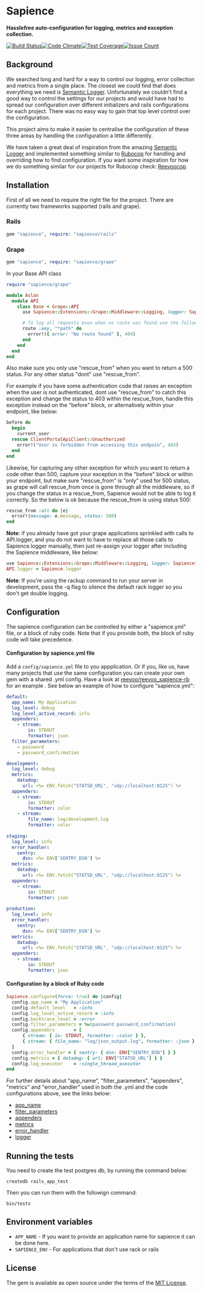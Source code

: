# Sapience

**Hasslefree auto-configuration for logging, metrics and exception collection.**

[![Build Status](https://travis-ci.org/reevoo/sapience-rb.svg?branch=master)](https://travis-ci.org/reevoo/sapience-rb)[![Code Climate](https://codeclimate.com/github/reevoo/sapience-rb/badges/gpa.svg)](https://codeclimate.com/github/reevoo/sapience-rb)[![Test Coverage](https://codeclimate.com/github/reevoo/sapience-rb/badges/coverage.svg)](https://codeclimate.com/github/reevoo/sapience-rb/coverage)[![Issue Count](https://codeclimate.com/github/reevoo/sapience-rb/badges/issue_count.svg)](https://codeclimate.com/github/reevoo/sapience-rb)

## Background

We searched long and hard for a way to control our logging, error collection and metrics from a single place. The closest we could find that does everything we need is [Semantic Logger](https://github.com/rocketjob/semantic_logger). Unfortunately we couldn't find a good way to control the settings for our projects and would have had to spread our configuration over different initializers and rails configurations for each project. There was no easy way to gain that top level control over the configuration.

This project aims to make it easier to centralise the configuration of these three areas by handling the configuration a little differently.

We have taken a great deal of inspiration from the amazing [Semantic Logger](https://github.com/rocketjob/semantic_logger) and implemented something similar to [Rubocop](https://github.com/bbatsov/rubocop) for handling and overriding how to find configuration. If you want some inspiration for how we do something similar for our projects for Rubocop check: [Reevoocop](https://github.com/reevoo/reevoocop).

## Installation

First of all we need to require the right file for the project. There are currently two frameworks supported (rails and grape).

### Rails

```ruby
gem "sapience", require: "sapience/rails"
```

### Grape

```ruby
gem "sapience", require: "sapience/grape"
```

In your Base API class

```ruby
require "sapience/grape"

module Aslan
  module API
    class Base < Grape::API
      use Sapience::Extensions::Grape::Middleware::Logging, logger: Sapience[self]

      # To log all requests even when no route was found use the following:
      route :any, "*path" do
        error!({ error: "No route found" }, 404)
      end
    end
  end
end

```

Also make sure you only use "rescue_from" when you want to return a 500 status. For any other status "dont" use 
"rescue_from".

For example if you have some authentication code that raises an exception when the user is not authenticated, 
dont use "rescue_from" to catch this exception and change the status to 403 within the rescue_from, handle this 
exception instead on the "before" block, or alternatively within your endpoint, like below:


```ruby
before do
  begin
    current_user
  rescue ClientPortalApiClient::Unauthorized
    error!("User is forbidden from accessing this endpoin", 403)
  end
end
```

Likewise, for capturing any other exception for which you want to return a code other than 500, capture your 
exception in the "before" block or within your endpoint, but make sure "rescue_from" is "only" used for 500 
status, as grape will call rescue_from once is gone through all the middleware, so if you change the status 
in a rescue_from, Sapience would not be able to log it correctly. So the below is ok because the rescue_from 
is using status 500:

```ruby
rescue_from :all do |e|
  error!(message: e.message, status: 500)
end
```

**Note**: if you already have got your grape applications sprinkled with calls to API.logger, and you do 
not want to have to replace all those calls to Sapience.logger manually, then just re-assign your logger
after including the Sapience middleware, like below:

```ruby
use Sapience::Extensions::Grape::Middleware::Logging, logger: Sapience[self]
API.logger = Sapience.logger
```


**Note**: If you're using the rackup command to run your server in development, pass the -q flag to silence the default 
rack logger so you don't get double logging.


## Configuration

The sapience configuration can be controlled by either a "sapience.yml" file, or a block of ruby code. Note that if you provide both, the block of ruby code will take precedence.

#### Configuration by sapience.yml file

Add a `config/sapience.yml` file to you appplication. Or if you, like us, have many projects that use the same configuration you can create your own gem with a shared .yml config. Have a look at [reevoo/reevoo_sapience-rb](https://github.com/reevoo/reevoo_sapience-rb) for an example . See below an example of how to configure "sapience.yml":

```yaml
default:
  app_name: My Application
  log_level: debug
  log_level_active_record: info
  appenders:
    - stream:
        io: STDOUT
        formatter: json
  filter_parameters:
    - password
    - password_confirmation

development:
  log_level: debug
  metrics:
    datadog:
      url: <%= ENV.fetch("STATSD_URL", "udp://localhost:8125") %>
  appenders:
    - stream:
        io: STDOUT
        formatter: color
    - stream:
        file_name: log/development.log
        formatter: color
        
staging:
  log_level: info
  error_handler:
    sentry:
      dsn: <%= ENV['SENTRY_DSN'] %>
  metrics:
    datadog:
      url: <%= ENV.fetch("STATSD_URL", "udp://localhost:8125") %>
  appenders:
    - stream:
        io: STDOUT
        formatter: json
        
production:
  log_level: info
  error_handler:
    sentry:
      dsn: <%= ENV['SENTRY_DSN'] %>
  metrics:
    datadog:
      url: <%= ENV.fetch("STATSD_URL", "udp://localhost:8125") %>
  appenders:
    - stream:
        io: STDOUT
        formatter: json
```

#### Configuration by a block of Ruby code

```ruby
Sapience.configure(force: true) do |config|
  config.app_name = "My Application"
  config.default_level   = :info
  config.log_level_active_record = :info
  config.backtrace_level = :error
  config.filter_parameters = %w(password password_confirmation)
  config.appenders       = [
      { stream: { io: STDOUT, formatter: :color } },
      { stream: { file_name: "log/json_output.log", formatter: :json } }
  ]
  config.error_handler = { sentry: { dsn: ENV["SENTRY_DSN"] } }
  config.metrics = { datadog: { url: ENV["STATSD_URL"] } }
  config.log_executor    = :single_thread_executor
end
```

For further details about "app_name", "filter_parameters", "appenders", "metrics" and "error_handler" used in both the .yml and the code configurations above, see the links below:

- [app_name](docs/app_name.md)
- [filter_parameters](docs/filter_parameters.md)
- [appenders](docs/appenders.md)
- [metrics](docs/metrics.md)
- [error_handler](docs/error_handler.md)
- [logger](docs/logger.md)


## Running the tests

You need to create the test postgres db, by running the command below:

`createdb rails_app_test`

Then you can run them with the followign command:

`bin/tests`

## Environment variables

- `APP_NAME` - If you want to provide an application name for sapience it can be done here.
- `SAPIENCE_ENV` - For applications that don't use rack or rails



## License

The gem is available as open source under the terms of the [MIT License](http://opensource.org/licenses/MIT).


